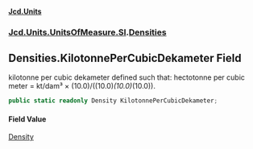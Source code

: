 #### [Jcd.Units](index 'index')
### [Jcd.Units.UnitsOfMeasure.SI](Jcd.Units.UnitsOfMeasure.SI 'Jcd.Units.UnitsOfMeasure.SI').[Densities](Densities 'Jcd.Units.UnitsOfMeasure.SI.Densities')

## Densities.KilotonnePerCubicDekameter Field

kilotonne per cubic dekameter defined such that: hectotonne per cubic meter = kt/dam³ ×
(10.0)/((10.0)*(10.0)*(10.0)).

```csharp
public static readonly Density KilotonnePerCubicDekameter;
```

#### Field Value
[Density](Density 'Jcd.Units.UnitTypes.Density')